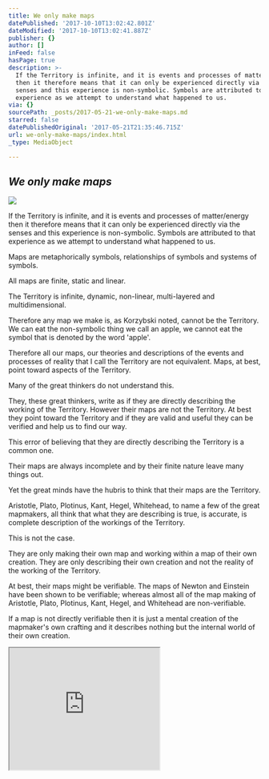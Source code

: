 ```yaml
---
title: We only make maps
datePublished: '2017-10-10T13:02:42.801Z'
dateModified: '2017-10-10T13:02:41.887Z'
publisher: {}
author: []
inFeed: false
hasPage: true
description: >-
  If the Territory is infinite, and it is events and processes of matter/energy
  then it therefore means that it can only be experienced directly via the
  senses and this experience is non-symbolic. Symbols are attributed to that
  experience as we attempt to understand what happened to us.
via: {}
sourcePath: _posts/2017-05-21-we-only-make-maps.md
starred: false
datePublishedOriginal: '2017-05-21T21:35:46.715Z'
url: we-only-make-maps/index.html
_type: MediaObject

---
```

## _We only make maps_
![](https://the-grid-user-content.s3-us-west-2.amazonaws.com/674ab5cb-39a5-418f-b8a8-80df5d51c2de.jpg)

If the Territory is infinite, and it is events and processes of matter/energy then it therefore means that it can only be experienced directly via the senses and this experience is non-symbolic. Symbols are attributed to that experience as we attempt to understand what happened to us.

Maps are metaphorically symbols, relationships of symbols and systems of symbols.

All maps are finite, static and linear.

The Territory is infinite, dynamic, non-linear, multi-layered and multidimensional.

Therefore any map we make is, as Korzybski noted, cannot be the Territory. We can eat the non-symbolic thing we call an apple, we cannot eat the symbol that is denoted by the word 'apple'.

Therefore all our maps, our theories and descriptions of the events and processes of reality that I call the Territory are not equivalent. Maps, at best, point toward aspects of the Territory.

Many of the great thinkers do not understand this.

They, these great thinkers, write as if they are directly describing the working of the Territory. However their maps are not the Territory. At best they point toward the Territory and if they are valid and useful they can be verified and help us to find our way.

This error of believing that they are directly describing the Territory is a common one.

Their maps are always incomplete and by their finite nature leave many things out.

Yet the great minds have the hubris to think that their maps are the Territory.

Aristotle, Plato, Plotinus, Kant, Hegel, Whitehead, to name a few of the great mapmakers, all think that what they are describing is true, is accurate, is complete description of the workings of the Territory.

This is not the case.

They are only making their own map and working within a map of their own creation. They are only describing their own creation and not the reality of the working of the Territory.

At best, their maps might be verifiable. The maps of Newton and Einstein have been shown to be verifiable; whereas almost all of the map making of Aristotle, Plato, Plotinus, Kant, Hegel, and Whitehead are non-verifiable.

If a map is not directly verifiable then it is just a mental creation of the mapmaker's own crafting and it describes nothing but the internal world of their own creation.

<iframe src="https://the-grid.github.io/ed-userhtml/?g=eJxNkUFPwzAMhe_9FVGRWCutCSAhIdruMIkDl12AE0IoS5wt3ZpUcVqoEP8ddyuIWxx_es9-rrQdmNV1arZF8D6mq0rQ1yqpUAXbxVVmeqei9S7TS4ZLYnP2lTA2yMAaqk2DrGaa7yA-HKEFF3E9PsvdRraQYf569VYSbQ3L_jPr8VFnJJWzALEPbmJmIRVARpg5Uiipwa2mntVnjGNQVKZCKO8cqMiNVLD1_sAdRAHu_eVJoD7wBi8-zbY91teXAwSkJerhht-lkwzNzTsZyGPjNXDrEEJcg_EBsnmvvEy-M-1VP02yZItzIgt6_foVDZLPIs_LSsx5JUk1RaqOEvGUqvLtKZWUaRllsQ9g6nQfY4f3QsQ97ILVXFphrNPF6PtQfMhRzLTr285jJKXbv8v8ANFaj7U" height="244" style=""></iframe>